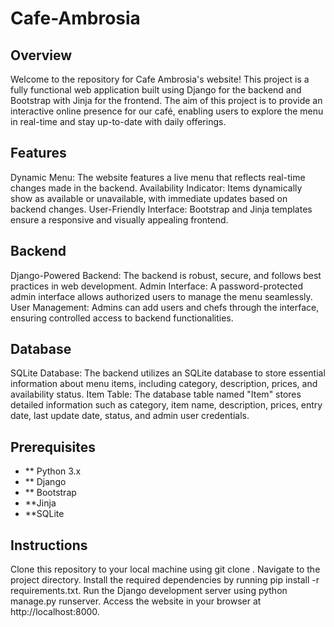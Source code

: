# Cafe-Ambrosia

## Overview
Welcome to the repository for Cafe Ambrosia's website! This project is a fully functional web application built using Django for the backend and Bootstrap with Jinja for the frontend. The aim of this project is to provide an interactive online presence for our café, enabling users to explore the menu in real-time and stay up-to-date with daily offerings.

## Features
Dynamic Menu: The website features a live menu that reflects real-time changes made in the backend.
Availability Indicator: Items dynamically show as available or unavailable, with immediate updates based on backend changes.
User-Friendly Interface: Bootstrap and Jinja templates ensure a responsive and visually appealing frontend.

## Backend
Django-Powered Backend: The backend is robust, secure, and follows best practices in web development.
Admin Interface: A password-protected admin interface allows authorized users to manage the menu seamlessly.
User Management: Admins can add users and chefs through the interface, ensuring controlled access to backend functionalities.

## Database
SQLite Database: The backend utilizes an SQLite database to store essential information about menu items, including category, description, prices, and availability status.
Item Table: The database table named "Item" stores detailed information such as category, item name, description, prices, entry date, last update date, status, and admin user credentials.

## Prerequisites
- ** Python 3.x
- ** Django
- ** Bootstrap
- **Jinja
- **SQLite

## Instructions
Clone this repository to your local machine using git clone <repository-url>.
Navigate to the project directory.
Install the required dependencies by running pip install -r requirements.txt.
Run the Django development server using python manage.py runserver.
Access the website in your browser at http://localhost:8000.


